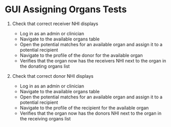 # GUI Assigning Organs Tests

1. Check that correct receiver NHI displays
    - Log in as an admin or clinician
    - Navigate to the available organs table
    - Open the potential matches for an available organ and assign it to a potential recipient
    - Navigate to the profile of the donor for the available organ
    - Verifies that the organ now has the receivers NHI next to the organ in the donating organs list
    
2. Check that correct donor NHI displays
    - Log in as an admin or clinician
    - Navigate to the available organs table
    - Open the potential matches for an available organ and assign it to a potential recipient
    - Navigate to the profile of the recipient for the available organ
    - Verifies that the organ now has the donors NHI next to the organ in the receiving organs list